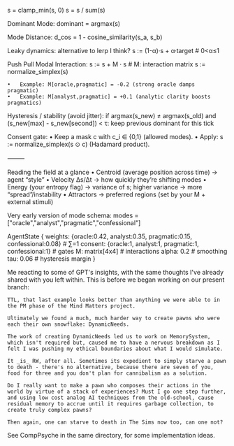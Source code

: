 s = clamp_min(s, 0)
s = s / sum(s)

Dominant Mode:
dominant = argmax(s)

Mode Distance:
d_cos = 1 - cosine_similarity(s_a, s_b)

Leaky dynamics: alternative to lerp I think?
s := (1-α)·s + α·target              # 0<α≤1

Push Pull Modal Interaction:
s := s + M · s                       # M: interaction matrix
s := normalize_simplex(s)

	•	Example: M[oracle,pragmatic] = -0.2 (strong oracle damps pragmatic)
	•	Example: M[analyst,pragmatic] = +0.1 (analytic clarity boosts pragmatics)

Hysteresis / stability (avoid jitter):
if argmax(s_new) ≠ argmax(s_old) and
   (s_new[max] - s_new[second]) < τ:
    keep previous dominant for this tick


Consent gate:
	•	Keep a mask c with c_i ∈ {0,1} (allowed modes).
	•	Apply: s := normalize_simplex(s ⊙ c) (Hadamard product).

⸻

Reading the field at a glance
	•	Centroid (average position across time) → agent “style”
	•	Velocity Δs/Δt → how quickly they’re shifting modes
	•	Energy (your entropy flag) → variance of s; higher variance → more “spread”/instability
	•	Attractors → preferred regions (set by your M + external stimuli)


Very early version of mode schema:
modes = ["oracle","analyst","pragmatic","confessional"]

AgentState {
  weights: {oracle:0.42, analyst:0.35, pragmatic:0.15, confessional:0.08}  # ∑=1
  consent: {oracle:1, analyst:1, pragmatic:1, confessional:1}               # gates
  M: matrix[4x4]  # interactions
  alpha: 0.2      # smoothing
  tau: 0.06       # hysteresis margin
}

Me reacting to some of GPT's insights, with the same thoughts I've already shared with you left within. This is before we began working on our present branch:

```
TTL, that last example looks better than anything we were able to in the PM phase of the Mind Matters project.

Ultimately we found a much, much harder way to create pawns who were each their own snowflake: DynamicNeeds.

The work of creating DynamicNeeds led us to work on MemorySystem, which isn't required but, caused me to have a nervous breakdown as I felt I was pushing my ethical boundaries about what I would simulate.

It _is_ RW, after all. Sometimes its expedient to simply starve a pawn to death - there's no alternative, because there are seven of you, food for three and you don't plan for cannibalism as a solution.

Do I really want to make a pawn who composes their actions in the world by virtue of a stack of experiences? Must I go one step further, and using low cost analog AI techniques from the old-school, cause residual memory to accrue until it requires garbage collection, to create truly complex pawns?

Then again, one can starve to death in The Sims now too, can one not?
````

See CompPsyche in the same directory, for some implementation ideas.